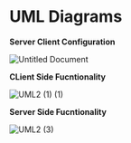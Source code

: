# UML Diagrams

**Server Client Configuration**

![Untitled Document](https://user-images.githubusercontent.com/71487954/98637426-6858bf80-234e-11eb-8d3c-4f99dd401cef.jpg)

**CLient Side Fucntionality**

![UML2 (1) (1)](https://user-images.githubusercontent.com/71481753/98637785-efa63300-234e-11eb-93c2-42c79e4f02c6.png)

**Server Side Fucntionality**

![UML2 (3)](https://user-images.githubusercontent.com/71481753/98637967-3562fb80-234f-11eb-8d4b-6c56e1d082f4.png)


